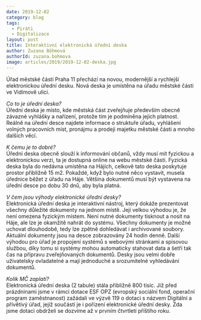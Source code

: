 ```yaml
---
date: 2019-12-02
category: blog
tags: 
  - Piráti 
  - Digitalizace
layout: post
title: Interaktivní elektronická úřední deska
author: Zuzana Böhmová
authorId: zuzana.bohmova
image: articles/2019/2019-12-02-deska.jpg
---
```


Úřad městské části Praha 11 přechází na novou, modernější a rychlejší elektronickou úřední desku. Nová deska je umístěna na úřadu městské části ve Vidímově ulici.

*Co to je úřední deska?*<br>
Úřední deska je místo, kde městská část zveřejňuje především obecně závazné vyhlášky a nařízení, protože tím je podmíněna jejich platnost. Reálně na úřední desce najdete informace o struktuře úřadu, vyhlášení volných pracovních míst, pronájmu a prodeji  majetku městské části a mnoho dalších věcí.

*K čemu je to dobré?*<br>
Úřední deska obecně slouží k informování občanů, vždy musí mít fyzickou a elektronickou verzi, ta je dostupná online na webu městské části. Fyzická deska byla do nedávna umístěna na Hájích, celkově tato deska poskytuje prostor přibližně 15 m2. Pokaždé, když bylo nutné něco vystavit, musela úřednice běžet z úřadu na Háje. Většina dokumentů musí být vystavena na úřední desce po dobu 30 dnů, aby byla platná.

*V čem jsou výhody elektronické úřední desky?*<br>
Elektronická úřední deska je interaktivní nástroj, který dokáže prezentovat všechny důležité dokumenty na jednom místě. Její velkou výhodou je, že není omezena fyzickým místem. Není nutné dokumenty tisknout a nosit na Háje, ale lze je okamžitě nahrát do systému. Všechny dokumenty je možné uchovat dlouhodobě, tedy lze zpětně dohledávat i archivované soubory. Aktuální dokumenty jsou na desce zobrazovány 24 hodin denně.
Další výhodou pro úřad je propojení systémů s webovými stránkami a spisovou službou, díky tomu si systémy mohou automaticky stahovat data a šetří tak čas na přípravu zveřejňovaných dokumentů. Desky jsou velmi dobře uživatelsky ovladatelné a mají jednoduché a srozumitelné vyhledávání dokumentů.

*Kolik MČ zaplatí?* <br>
Elektronická úřední deska (2 tabule) stála přibližně 800 tisíc. Již před prázdninami jsme v rámci dotace ESF OPZ (evropský sociální fond, operační program zaměstnanost) zažádali ve výzvě 119 o dotaci s názvem Digitální a přívětivý úřad, jejíž součástí je i pořízení elektronické úřední desky. Zda jsme dotaci obdrželi se dozvíme až v prvním čtvrtletí příštího roku.

